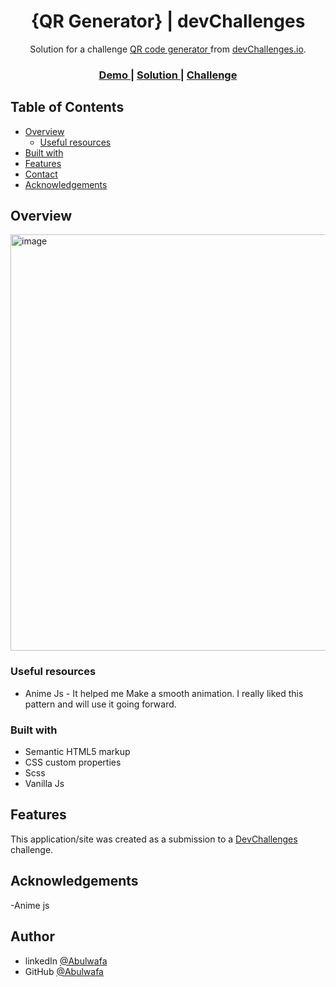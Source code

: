 <!-- Please update value in the {}  -->

<h1 align="center">{QR Generator} | devChallenges</h1>

<div align="center">
   Solution for a challenge <a href="https://devchallenges.io/challenge/qa-code-generator" target="_blank">QR code generator </a> from <a href="http://devchallenges.io" target="_blank">devChallenges.io</a>.
</div>

<div align="center">
  <h3>
    <a href="https://qr-generator-omega-eight.vercel.app/">
      Demo
    </a>
    <span> | </span>
    <a href="{https://your-url-to-the-solution}">
      Solution
    </a>
    <span> | </span>
    <a href="https://devchallenges.io/challenge/qa-code-generator">
      Challenge
    </a>
  </h3>
</div>

<!-- TABLE OF CONTENTS -->

## Table of Contents

- [Overview](#overview)
  - [Useful resources](#useful-resources)
- [Built with](#built-with)
- [Features](#features)
- [Contact](#contact)
- [Acknowledgements](#acknowledgements)

<!-- OVERVIEW -->

## Overview

<img width="1383" height="666" alt="image" src="https://github.com/user-attachments/assets/29914b00-1a17-4a23-8c4c-0fc780a96b7f" />


<!--
Introduce your projects by taking a screenshot or a gif. Try to tell visitors a story about your project by answering:

- What have you learned/improved?
- Your wisdom? :)
-->


### Useful resources

- Anime Js - It helped me Make a smooth animation. I really liked this pattern and will use it going forward.

### Built with

<!-- This section should list any major frameworks that you built your project using. Here are a few examples.-->

- Semantic HTML5 markup
- CSS custom properties
- Scss
- Vanilla Js

## Features

<!-- List the features of your application or follow the template. Don't share the figma file here :) -->

This application/site was created as a submission to a [DevChallenges](https://devchallenges.io/challenges-dashboard) challenge.

## Acknowledgements

-Anime js    
<!-- This section should list any articles or add-ons/plugins that helps you to complete the project. This is optional but it will help you in the future. For exmpale -->

## Author


- linkedIn [@Abulwafa](https://www.linkedin.com/in/abdelsalam-abu-elwafa/)
- GitHub [@Abulwafa](https://github.com/abu-wafa/)
